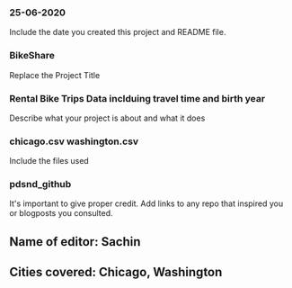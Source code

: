 ### 25-06-2020
Include the date you created this project and README file.

### BikeShare
Replace the Project Title

### Rental Bike Trips Data inclduing travel time and birth year
Describe what your project is about and what it does

### chicago.csv washington.csv
Include the files used

### pdsnd_github
It's important to give proper credit. Add links to any repo that inspired you or blogposts you consulted.

## Name of editor: Sachin

## Cities covered: Chicago, Washington
